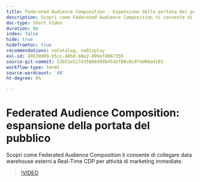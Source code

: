 ```yaml
---
title: Federated Audience Composition - Espansione della portata del pubblico
description: Scopri come Federated Audience Composition ti consente di collegare data warehouse esterni a Real-Time CDP per attività di marketing immediate.
doc-type: Short Video
duration: 88
index: false
hide: true
hidefromtoc: true
recommendations: noCatalog, noDisplay
exl-id: 49539d09-b5cc-48bd-b8e2-899af4967355
source-git-commit: 53b51e517435668d99b4516f80c0c074d06a4165
workflow-type: tm+mt
source-wordcount: '48'
ht-degree: 0%

---
```


# Federated Audience Composition: espansione della portata del pubblico

Scopri come Federated Audience Composition ti consente di collegare data warehouse esterni a Real-Time CDP per attività di marketing immediate.

<!-- 62_S508_3442517_87_federated-audience-composition-expanding-audience-reach -->
>[!VIDEO](https://video.tv.adobe.com/v/3458295/?learn=on&enablevpops=true)
